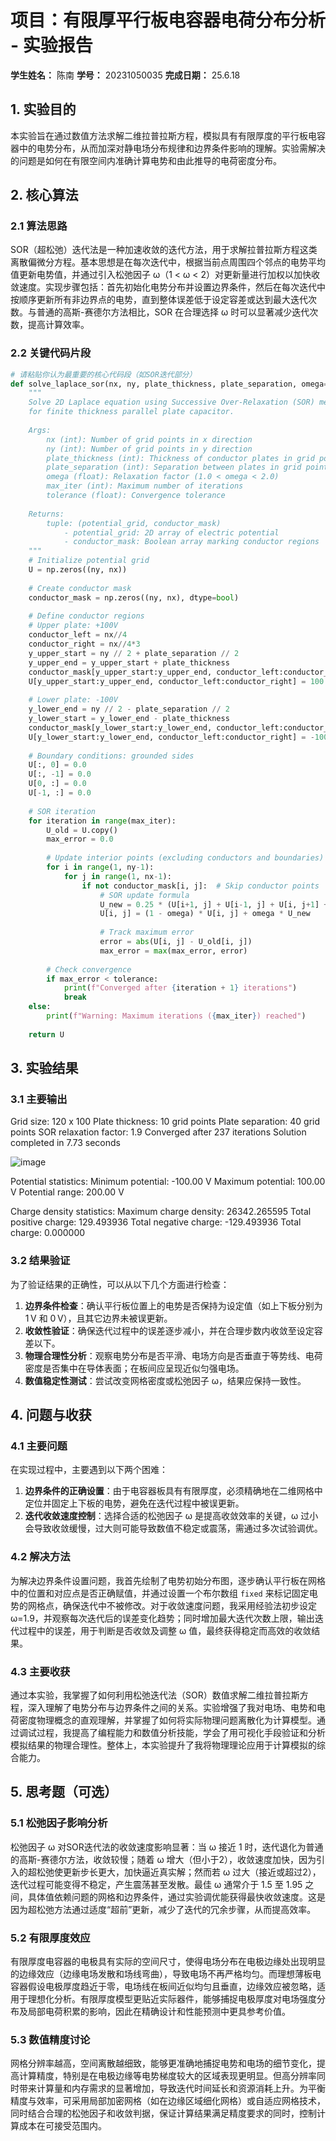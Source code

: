 # 项目：有限厚平行板电容器电荷分布分析 - 实验报告

**学生姓名：** 陈南 **学号：** 20231050035 **完成日期：** 25.6.18

## 1. 实验目的

本实验旨在通过数值方法求解二维拉普拉斯方程，模拟具有有限厚度的平行板电容器中的电势分布，从而加深对静电场分布规律和边界条件影响的理解。实验需解决的问题是如何在有限空间内准确计算电势和由此推导的电荷密度分布。

## 2. 核心算法

### 2.1 算法思路

SOR（超松弛）迭代法是一种加速收敛的迭代方法，用于求解拉普拉斯方程这类离散偏微分方程。基本思想是在每次迭代中，根据当前点周围四个邻点的电势平均值更新电势值，并通过引入松弛因子 ω（1 < ω < 2）对更新量进行加权以加快收敛速度。实现步骤包括：首先初始化电势分布并设置边界条件，然后在每次迭代中按顺序更新所有非边界点的电势，直到整体误差低于设定容差或达到最大迭代次数。与普通的高斯-赛德尔方法相比，SOR 在合理选择 ω 时可以显著减少迭代次数，提高计算效率。


### 2.2 关键代码片段

```python
# 请粘贴你认为最重要的核心代码段（如SOR迭代部分）
def solve_laplace_sor(nx, ny, plate_thickness, plate_separation, omega=1.9, max_iter=10000, tolerance=1e-6):
    """
    Solve 2D Laplace equation using Successive Over-Relaxation (SOR) method
    for finite thickness parallel plate capacitor.
    
    Args:
        nx (int): Number of grid points in x direction
        ny (int): Number of grid points in y direction  
        plate_thickness (int): Thickness of conductor plates in grid points
        plate_separation (int): Separation between plates in grid points
        omega (float): Relaxation factor (1.0 < omega < 2.0)
        max_iter (int): Maximum number of iterations
        tolerance (float): Convergence tolerance
        
    Returns:
        tuple: (potential_grid, conductor_mask)
            - potential_grid: 2D array of electric potential
            - conductor_mask: Boolean array marking conductor regions
    """
    # Initialize potential grid
    U = np.zeros((ny, nx))
    
    # Create conductor mask
    conductor_mask = np.zeros((ny, nx), dtype=bool)
    
    # Define conductor regions
    # Upper plate: +100V
    conductor_left = nx//4
    conductor_right = nx//4*3
    y_upper_start = ny // 2 + plate_separation // 2
    y_upper_end = y_upper_start + plate_thickness
    conductor_mask[y_upper_start:y_upper_end, conductor_left:conductor_right] = True
    U[y_upper_start:y_upper_end, conductor_left:conductor_right] = 100.0
    
    # Lower plate: -100V
    y_lower_end = ny // 2 - plate_separation // 2
    y_lower_start = y_lower_end - plate_thickness
    conductor_mask[y_lower_start:y_lower_end, conductor_left:conductor_right] = True
    U[y_lower_start:y_lower_end, conductor_left:conductor_right] = -100.0
    
    # Boundary conditions: grounded sides
    U[:, 0] = 0.0
    U[:, -1] = 0.0
    U[0, :] = 0.0
    U[-1, :] = 0.0
    
    # SOR iteration
    for iteration in range(max_iter):
        U_old = U.copy()
        max_error = 0.0
        
        # Update interior points (excluding conductors and boundaries)
        for i in range(1, ny-1):
            for j in range(1, nx-1):
                if not conductor_mask[i, j]:  # Skip conductor points
                    # SOR update formula
                    U_new = 0.25 * (U[i+1, j] + U[i-1, j] + U[i, j+1] + U[i, j-1])
                    U[i, j] = (1 - omega) * U[i, j] + omega * U_new
                    
                    # Track maximum error
                    error = abs(U[i, j] - U_old[i, j])
                    max_error = max(max_error, error)
        
        # Check convergence
        if max_error < tolerance:
            print(f"Converged after {iteration + 1} iterations")
            break
    else:
        print(f"Warning: Maximum iterations ({max_iter}) reached")
    
    return U
```

## 3. 实验结果

### 3.1 主要输出

Grid size: 120 x 100
Plate thickness: 10 grid points
Plate separation: 40 grid points
SOR relaxation factor: 1.9
Converged after 237 iterations
Solution completed in 7.73 seconds

![image](https://github.com/user-attachments/assets/d27869f9-5cd0-4b6f-aa60-6f896e000a3c)

Potential statistics:
  Minimum potential: -100.00 V
  Maximum potential: 100.00 V
  Potential range: 200.00 V

Charge density statistics:
  Maximum charge density: 26342.265595
  Total positive charge: 129.493936
  Total negative charge: -129.493936
  Total charge: 0.000000

### 3.2 结果验证

为了验证结果的正确性，可以从以下几个方面进行检查：

1. **边界条件检查**：确认平行板位置上的电势是否保持为设定值（如上下板分别为 1 V 和 0 V），且其它边界未被误更新。
2. **收敛性验证**：确保迭代过程中的误差逐步减小，并在合理步数内收敛至设定容差以下。
3. **物理合理性分析**：观察电势分布是否平滑、电场方向是否垂直于等势线、电荷密度是否集中在导体表面；在板间应呈现近似匀强电场。
4. **数值稳定性测试**：尝试改变网格密度或松弛因子 ω，结果应保持一致性。

## 4. 问题与收获

### 4.1 主要问题

在实现过程中，主要遇到以下两个困难：

1. **边界条件的正确设置**：由于电容器板具有有限厚度，必须精确地在二维网格中定位并固定上下板的电势，避免在迭代过程中被误更新。
2. **迭代收敛速度控制**：选择合适的松弛因子 ω 是提高收敛效率的关键，ω 过小会导致收敛缓慢，过大则可能导致数值不稳定或震荡，需通过多次试验调优。


### 4.2 解决方法

为解决边界条件设置问题，我首先绘制了电势初始分布图，逐步确认平行板在网格中的位置和对应点是否正确赋值，并通过设置一个布尔数组 `fixed` 来标记固定电势的网格点，确保迭代中不被修改。对于收敛速度问题，我采用经验法初步设定 ω=1.9，并观察每次迭代后的误差变化趋势；同时增加最大迭代次数上限，输出迭代过程中的误差，用于判断是否收敛及调整 ω 值，最终获得稳定而高效的收敛结果。

### 4.3 主要收获

通过本实验，我掌握了如何利用松弛迭代法（SOR）数值求解二维拉普拉斯方程，深入理解了电势分布与边界条件之间的关系。实验增强了我对电场、电势和电荷密度物理概念的直观理解，并掌握了如何将实际物理问题离散化为计算模型。通过调试过程，我提高了编程能力和数值分析技能，学会了用可视化手段验证和分析模拟结果的物理合理性。整体上，本实验提升了我将物理理论应用于计算模拟的综合能力。

## 5. 思考题（可选）

### 5.1 松弛因子影响分析

松弛因子 ω 对SOR迭代法的收敛速度影响显著：当 ω 接近 1 时，迭代退化为普通的高斯-赛德尔方法，收敛较慢；随着 ω 增大（但小于2），收敛速度加快，因为引入的超松弛使更新步长更大，加快逼近真实解；然而若 ω 过大（接近或超过2），迭代过程可能变得不稳定，产生震荡甚至发散。最佳 ω 通常介于 1.5 至 1.95 之间，具体值依赖问题的网格和边界条件，通过实验调优能获得最快收敛速度。这是因为超松弛方法通过适度“超前”更新，减少了迭代的冗余步骤，从而提高效率。


### 5.2 有限厚度效应

有限厚度电容器的电极具有实际的空间尺寸，使得电场分布在电极边缘处出现明显的边缘效应（边缘电场发散和场线弯曲），导致电场不再严格均匀。而理想薄板电容器假设电极厚度趋近于零，电场线在板间近似均匀且垂直，边缘效应被忽略，适用于理想化分析。有限厚度模型更贴近实际器件，能够捕捉电极厚度对电场强度分布及局部电荷积累的影响，因此在精确设计和性能预测中更具参考价值。

### 5.3 数值精度讨论

网格分辨率越高，空间离散越细致，能够更准确地捕捉电势和电场的细节变化，提高计算精度，特别是在电极边缘等电势梯度较大的区域表现更明显。但高分辨率同时带来计算量和内存需求的显著增加，导致迭代时间延长和资源消耗上升。为平衡精度与效率，可采用局部加密网格（如在边缘区域细化网格）或自适应网格技术，同时结合合理的松弛因子和收敛判据，保证计算结果满足精度要求的同时，控制计算成本在可接受范围内。
